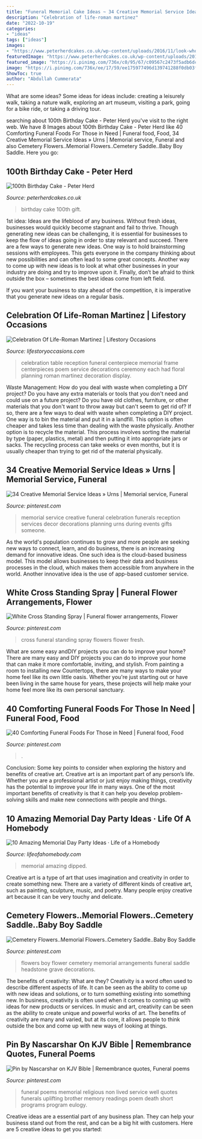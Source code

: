 ```yaml
---
title: "Funeral Memorial Cake Ideas ~ 34 Creative Memorial Service Ideas » Urns"
description: "Celebration of life-roman martinez"
date: "2022-10-19"
categories:
- "ideas"
tags: ["ideas"]
images:
- "https://www.peterherdcakes.co.uk/wp-content/uploads/2016/11/look-whos-100-765x1024.jpg"
featuredImage: "https://www.peterherdcakes.co.uk/wp-content/uploads/2016/11/look-whos-100-765x1024.jpg"
featured_image: "https://i.pinimg.com/736x/c0/95/67/c09567c2473f5adb6dcd25578467a309--cemetery-flowers-memorial-flowers.jpg"
image: "https://i.pinimg.com/736x/ee/17/59/ee175977496d139741288f0db03fc287.jpg"
ShowToc: true
author: "Abdullah Cummerata"
---
```



What are some ideas?
Some ideas for ideas include: creating a leisurely walk, taking a nature walk, exploring an art museum, visiting a park, going for a bike ride, or taking a driving tour.

	

		
searching about 100th Birthday Cake - Peter Herd you've visit to the right web. We have 8 Images about 100th Birthday Cake - Peter Herd like 40 Comforting Funeral Foods For Those in Need | Funeral food, Food, 34 Creative Memorial Service Ideas » Urns | Memorial service, Funeral and also Cemetery Flowers..Memorial Flowers..Cemetery Saddle..Baby Boy Saddle. Here you go:
		
    
## 100th Birthday Cake - Peter Herd

<img loading=lazy src="https://www.peterherdcakes.co.uk/wp-content/uploads/2016/11/look-whos-100-765x1024.jpg" onerror="this.onerror=null;this.src='https://tse3.mm.bing.net/th?id=OIP.RTQ0Zn1WS7H8D-zt6Au-AAHaJ6&amp;pid=15.1';" alt="100th Birthday Cake - Peter Herd">

_Source: peterherdcakes.co.uk_

>birthday cake 100th gift. 

	

1st idea:
Ideas are the lifeblood of any business. Without fresh ideas, businesses would quickly become stagnant and fail to thrive. Though generating new ideas can be challenging, it is essential for businesses to keep the flow of ideas going in order to stay relevant and succeed.
There are a few ways to generate new ideas. One way is to hold brainstorming sessions with employees. This gets everyone in the company thinking about new possibilities and can often lead to some great concepts. Another way to come up with new ideas is to look at what other businesses in your industry are doing and try to improve upon it. Finally, don’t be afraid to think outside the box – sometimes the best ideas come from left field.

If you want your business to stay ahead of the competition, it is imperative that you generate new ideas on a regular basis.

    
## Celebration Of Life-Roman Martinez | Lifestory Occasions

<img loading=lazy src="http://www.lifestoryoccasions.com/wp-content/uploads/2015/01/celebration-of-life-planner1.jpg" onerror="this.onerror=null;this.src='https://tse2.mm.bing.net/th?id=OIP.szGAHKnXK5zhuZerqocL6wHaHa&amp;pid=15.1';" alt="Celebration Of Life-Roman Martinez | Lifestory Occasions">

_Source: lifestoryoccasions.com_

>celebration table reception funeral centerpiece memorial frame centerpieces poem service decorations ceremony each had floral planning roman martinez decoration display. 

	

Waste Management: How do you deal with waste when completing a DIY project?
Do you have any extra materials or tools that you don't need and could use on a future project? Do you have old clothes, furniture, or other materials that you don't want to throw away but can't seem to get rid of? If so, there are a few ways to deal with waste when completing a DIY project. 
One way is to bin the material and put it in a landfill. This option is often cheaper and takes less time than dealing with the waste physically. Another option is to recycle the material. This process involves sorting the material by type (paper, plastics, metal) and then putting it into appropriate jars or sacks. The recycling process can take weeks or even months, but it is usually cheaper than trying to get rid of the material physically.

    
## 34 Creative Memorial Service Ideas » Urns | Memorial Service, Funeral

<img loading=lazy src="https://i.pinimg.com/736x/ee/17/59/ee175977496d139741288f0db03fc287.jpg" onerror="this.onerror=null;this.src='https://tse2.mm.bing.net/th?id=OIP.6m5oDTeYgE0uActB1r_eTwHaLH&amp;pid=15.1';" alt="34 Creative Memorial Service Ideas » Urns | Memorial service, Funeral">

_Source: pinterest.com_

>memorial service creative funeral celebration funerals reception services decor decorations planning urns during events gifts someone. 

	

As the world's population continues to grow and more people are seeking new ways to connect, learn, and do business, there is an increasing demand for innovative ideas. One such idea is the cloud-based business model. This model allows businesses to keep their data and business processes in the cloud, which makes them accessible from anywhere in the world. Another innovative idea is the use of app-based customer service.

    
## White Cross Standing Spray | Funeral Flower Arrangements, Flower

<img loading=lazy src="https://i.pinimg.com/736x/2b/a1/c2/2ba1c2a441de3b347e0cbd4e525c54a0.jpg" onerror="this.onerror=null;this.src='https://tse1.mm.bing.net/th?id=OIP.thlmAI4MdlkG0XiGwgUDkAHaJ6&amp;pid=15.1';" alt="White Cross Standing Spray | Funeral flower arrangements, Flower">

_Source: pinterest.com_

>cross funeral standing spray flowers flower fresh. 

	

What are some easy andDIY projects you can do to improve your home?
There are many easy and DIY projects you can do to improve your home that can make it more comfortable, inviting, and stylish. From painting a room to installing new Countertops, there are many ways to make your home feel like its own little oasis. Whether you're just starting out or have been living in the same house for years, these projects will help make your home feel more like its own personal sanctuary.

    
## 40 Comforting Funeral Foods For Those In Need | Funeral Food, Food

<img loading=lazy src="https://i.pinimg.com/736x/11/eb/c7/11ebc7e257daaab3b3d3277bb4feb5df.jpg" onerror="this.onerror=null;this.src='https://tse3.mm.bing.net/th?id=OIP.IOGJjHRi85fai-mUPuAeHAHaLH&amp;pid=15.1';" alt="40 Comforting Funeral Foods For Those in Need | Funeral food, Food">

_Source: pinterest.com_

>. 

	

Conclusion: Some key points to consider when exploring the history and benefits of creative art.
Creative art is an important part of any person’s life. Whether you are a professional artist or just enjoy making things, creativity has the potential to improve your life in many ways. One of the most important benefits of creativity is that it can help you develop problem-solving skills and make new connections with people and things.

    
## 10 Amazing Memorial Day Party Ideas · Life Of A Homebody

<img loading=lazy src="http://lifeofahomebody.com/wp-content/uploads/2017/04/18.jpg" onerror="this.onerror=null;this.src='https://tse3.mm.bing.net/th?id=OIP.OiOiBx_hfI6QCC3OpYKuRQHaLH&amp;pid=15.1';" alt="10 Amazing Memorial Day Party Ideas · Life of a Homebody">

_Source: lifeofahomebody.com_

>memorial amazing dipped. 

	

Creative art is a type of art that uses imagination and creativity in order to create something new. There are a variety of different kinds of creative art, such as painting, sculpture, music, and poetry. Many people enjoy creative art because it can be very touchy and delicate.

    
## Cemetery Flowers..Memorial Flowers..Cemetery Saddle..Baby Boy Saddle

<img loading=lazy src="https://i.pinimg.com/736x/c0/95/67/c09567c2473f5adb6dcd25578467a309--cemetery-flowers-memorial-flowers.jpg" onerror="this.onerror=null;this.src='https://tse3.mm.bing.net/th?id=OIP.b0LC2nsHF5ManCpkOBpOywHaJ4&amp;pid=15.1';" alt="Cemetery Flowers..Memorial Flowers..Cemetery Saddle..Baby Boy Saddle">

_Source: pinterest.com_

>flowers boy flower cemetery memorial arrangements funeral saddle headstone grave decorations. 

	

The benefits of creativity: What are they?
Creativity is a word often used to describe different aspects of life. It can be seen as the ability to come up with new ideas and solutions, or to turn something existing into something new. In business, creativity is often used when it comes to coming up with ideas for new products or services. In music and art, creativity can be seen as the ability to create unique and powerful works of art. The benefits of creativity are many and varied, but at its core, it allows people to think outside the box and come up with new ways of looking at things.

    
## Pin By Nascarshar On KJV Bible | Remembrance Quotes, Funeral Poems

<img loading=lazy src="https://i.pinimg.com/736x/55/6e/ce/556ece2e1dfd7a1fa5d661c9a64e557b.jpg" onerror="this.onerror=null;this.src='https://tse1.mm.bing.net/th?id=OIP.uDl0w6dXsm9MW6iJrkeYSwHaLH&amp;pid=15.1';" alt="Pin by Nascarshar on KJV Bible | Remembrance quotes, Funeral poems">

_Source: pinterest.com_

>funeral poems memorial religious non lived service well quotes funerals uplifting brother memory readings poem death short programs program eulogy. 

	

Creative ideas are a essential part of any business plan. They can help your business stand out from the rest, and can be a big hit with customers. Here are 5 creative ideas to get you started:


